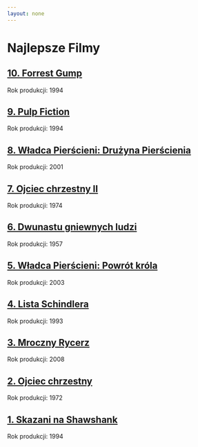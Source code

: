 ```yaml
---
layout: none
---
```

# Najlepsze Filmy
## [10. Forrest Gump](10.md)
Rok produkcji: 1994
## [9. Pulp Fiction](9.md)
Rok produkcji: 1994
## [8. Władca Pierścieni: Drużyna Pierścienia](8.md)
Rok produkcji: 2001
## [7. Ojciec chrzestny II](7.md)
Rok produkcji: 1974
## [6. Dwunastu gniewnych ludzi](6.md)
Rok produkcji: 1957
## [5. Władca Pierścieni: Powrót króla](5.md)
Rok produkcji: 2003
## [4. Lista Schindlera](4.md)
Rok produkcji: 1993
## [3. Mroczny Rycerz](3.md)
Rok produkcji: 2008
## [2. Ojciec chrzestny](2.md)
Rok produkcji: 1972
## [1. Skazani na Shawshank](1.md)
Rok produkcji: 1994
